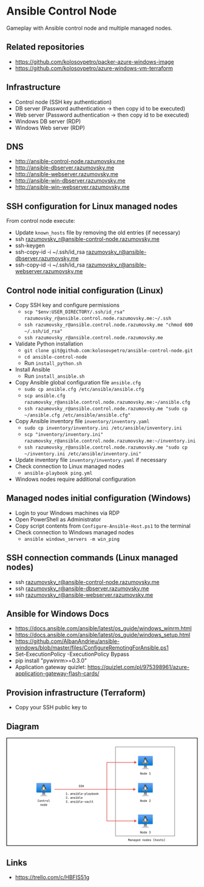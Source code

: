 # Ansible Control Node

Gameplay with Ansible control node and multiple managed nodes.

## Related repositories

- https://github.com/kolosovpetro/packer-azure-windows-image
- https://github.com/kolosovpetro/azure-windows-vm-terraform

## Infrastructure

- Control node (SSH key authentication)
- DB server (Password authentication -> then copy id to be executed)
- Web server (Password authentication -> then copy id to be executed)
- Windows DB server (RDP)
- Windows Web server (RDP)

## DNS

- http://ansible-control-node.razumovsky.me
- http://ansible-dbserver.razumovsky.me
- http://ansible-webserver.razumovsky.me
- http://ansible-win-dbserver.razumovsky.me
- http://ansible-win-webserver.razumovsky.me

## SSH configuration for Linux managed nodes

From control node execute:

- Update `known_hosts` file by removing the old entries (if necessary)
- ssh razumovsky_r@ansible-control-node.razumovsky.me
- ssh-keygen
- ssh-copy-id -i ~/.ssh/id_rsa razumovsky_r@ansible-dbserver.razumovsky.me
- ssh-copy-id -i ~/.ssh/id_rsa razumovsky_r@ansible-webserver.razumovsky.me

## Control node initial configuration (Linux)

- Copy SSH key and configure permissions
    - `scp "$env:USER_DIRECTORY/.ssh/id_rsa" razumovsky_r@ansible.control.node.razumovsky.me:~/.ssh`
    - `ssh razumovsky_r@ansible.control.node.razumovsky.me "chmod 600 ~/.ssh/id_rsa"`
    - `ssh razumovsky_r@ansible.control.node.razumovsky.me`
- Validate Python installation
    - `git clone git@github.com:kolosovpetro/ansible-control-node.git`
    - `cd ansible-control-node`
    - Run `install_python.sh`
- Install Ansible
    - Run `install_ansible.sh`
- Copy Ansible global configuration file `ansible.cfg`
    - `sudo cp ansible.cfg /etc/ansible/ansible.cfg`
    - `scp ansible.cfg razumovsky_r@ansible.control.node.razumovsky.me:~/ansible.cfg`
    - `ssh razumovsky_r@ansible.control.node.razumovsky.me "sudo cp ~/ansible.cfg /etc/ansible/ansible.cfg"`
- Copy Ansible inventory file `inventory/inventory.yaml`
    - `sudo cp inventory/inventory.ini /etc/ansible/inventory.ini`
    - `scp "inventory/inventory.ini" razumovsky_r@ansible.control.node.razumovsky.me:~/inventory.ini`
    - `ssh razumovsky_r@ansible.control.node.razumovsky.me "sudo cp ~/inventory.ini /etc/ansible/inventory.ini"`
- Update inventory file `inventory/inventory.yaml` if necessary
- Check connection to Linux managed nodes
    - `ansible-playbook ping.yml`
- Windows nodes require additional configuration

## Managed nodes initial configuration (Windows)

- Login to your Windows machines via RDP
- Open PowerShell as Administrator
- Copy script contents from `Configure-Ansible-Host.ps1` to the terminal
- Check connection to Windows managed nodes
    - `ansible windows_servers -m win_ping`

## SSH connection commands (Linux managed nodes)

- ssh razumovsky_r@ansible-control-node.razumovsky.me
- ssh razumovsky_r@ansible-dbserver.razumovsky.me
- ssh razumovsky_r@ansible-webserver.razumovsky.me

## Ansible for Windows Docs

- https://docs.ansible.com/ansible/latest/os_guide/windows_winrm.html
- https://docs.ansible.com/ansible/latest/os_guide/windows_setup.html
- https://github.com/AlbanAndrieu/ansible-windows/blob/master/files/ConfigureRemotingForAnsible.ps1
- Set-ExecutionPolicy -ExecutionPolicy Bypass
- pip install "pywinrm>=0.3.0"
- Application gateway quizlet: https://quizlet.com/pl/975398961/azure-application-gateway-flash-cards/

## Provision infrastructure (Terraform)

- Copy your SSH public key to

## Diagram

![ansible_concept](./img/Ansible_concept.png)

## Links

- https://trello.com/c/HBFIS51g